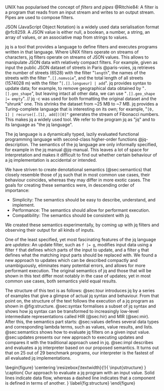 UNIX has popularised the concept of _filters_ and _pipes_ @Ritchie84:
A filter is a program that reads from an input stream and writes to an output stream.
Pipes are used to compose filters.

JSON (JavaScript Object Notation) is a widely used data serialisation format @rfc8259.
A JSON value is either
null,
a boolean,
a number,
a string,
an array of values, or
an associative map from strings to values.

jq is a tool that
provides a language to define filters and
executes programs written in that language.
Where UNIX filters operate on streams of characters,
jq filters operate on streams of JSON values.
This allows to manipulate JSON data with relatively compact filters.
For example, given as input the public JSON dataset of streets in Paris @paris-voies,
jq retrieves
the number of streets (6528) with the filter "`length`",
the names of the streets with the filter "`.[].nomvoie`", and
the total length of all streets (1574028 m) with the filter "`[.[].longueur] | add`".
jq provides syntax to update data; for example,
to remove geographical data obtained by
"`.[].geo_shape`", but leaving intact all other data, we can use
"`.[].geo_shape |= empty`".
// jq -c was used for both formatting the original dataset and the "shrunk" one.
This shrinks the dataset from \~25 MB to \~7 MB.
jq provides a Turing-complete language that is interesting on its own; for example,
"`[0, 1] | recurse([.[1], add])[0]"` generates the stream of Fibonacci numbers.
This makes jq a widely used tool.
We refer to the program jq as "jq" and to its language as "the jq language".

The jq language is a dynamically typed, lazily evaluated
functional programming language with
second-class higher-order functions @jq-description.
The semantics of the jq language are only
informally specified, for example in the jq manual @jq-manual.
This leaves a lot of space for interpretation and makes it difficult to find out
whether certain behaviour of a jq implementation is accidental or intended.

We have striven to create denotational semantics (@sec:semantics) that
closely resemble those of jq such that in most common use cases,
their behaviour coincides, whereas they may differ in more exotic cases.
The goals for creating these semantics were, in descending order of importance:

- Simplicity: The semantics should be easy to describe, understand, and implement.
- Performance: The semantics should allow for performant execution.
- Compatibility: The semantics should be consistent with jq.

We created these semantics experimentally, by coming up with
jq filters and observing their output for all kinds of inputs.

One of the least specified, yet most fascinating features of the jq language
are _updates_:
An update filter, such as `f |= g`, modifies input data using
a filter `f` that defines which parts of the input to update, and
a filter `g` that defines what the matching input parts should be replaced with.
We found a new approach to updates which
can be described compactly and unambiguously,
eliminates many potential errors, and
allows for more performant execution.
The original semantics of jq and those that will be shown in this text
differ most notably in the case of updates;
yet in most common use cases, both semantics yield equal results.

The structure of this text is as follows:
@sec:tour introduces jq by a series of examples that
give a glimpse of actual jq syntax and behaviour.
From that point on, the structure of the text follows
the execution of a jq program as shown in @fig:structure.
@sec:syntax formalises a subset of jq syntax and shows how jq syntax can be
transformed to increasingly low-level intermediate representations called
HIR (@sec:hir) and MIR (@sec:mir).
After this, the semantics part starts:
@sec:values defines several data types and corresponding lambda terms, such as
values, value results, and lists.
@sec:semantics shows how to evaluate jq filters on a given input value.
@sec:updates presents our new approach to executing updates and
compares it with the traditional approach used in jq.
@sec:impl describes and evaluates a jq interpreter based on our proposed semantics.
It turns out that on 25 out of 29 benchmark programs,
our interpreter is the fastest of all evaluated jq implementations.

\begin{figure}
\centering
\resizebox{\textwidth}{!}{
\input{structure}
}
\caption{
  Our approach to evaluate a jq program with an input value.
  Solid lines indicate data flow, whereas a dashed line indicates that
  a component is defined in terms of another.
}
\label{fig:structure}
\end{figure}
